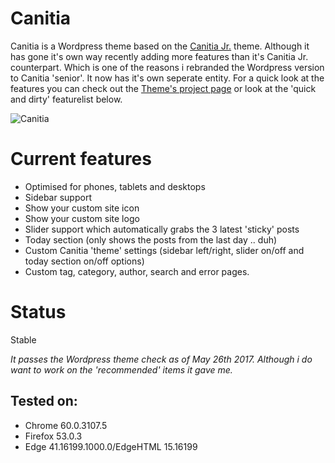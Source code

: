 Canitia
==================
Canitia is a Wordpress theme based on the [Canitia Jr.](https://github.com/boumannm/canitia-jr) theme. Although it has gone it's own way recently adding more features than it's Canitia Jr. counterpart. Which is one of the reasons i rebranded the Wordpress version to Canitia 'senior'. It now has it's own seperate entity. For a quick look at the features you can check out the [Theme's project page](http://michaelboumann.info/collection/#canitiawp) or look at the 'quick and dirty' featurelist below.

![Canitia](https://github.com/boumannm/canitia/blob/master/screenshot.png)

# Current features
- Optimised for phones, tablets and desktops
- Sidebar support
- Show your custom site icon
- Show your custom site logo
- Slider support which automatically grabs the 3 latest 'sticky' posts
- Today section (only shows the posts from the last day .. duh)
- Custom Canitia 'theme' settings (sidebar left/right, slider on/off and today section on/off options)
- Custom tag, category, author, search and error pages. 

# Status
Stable

*It passes the Wordpress theme check as of May 26th 2017. Although i do want to work on the 'recommended' items it gave me.*

## Tested on:
- Chrome 60.0.3107.5
- Firefox 53.0.3
- Edge 41.16199.1000.0/EdgeHTML 15.16199
